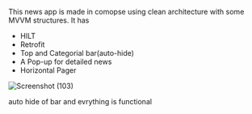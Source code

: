 This news app is made in comopse using clean architecture with some MVVM structures. 
It has 
* HILT
* Retrofit
* Top and Categorial bar(auto-hide)
* A Pop-up for detailed news
* Horizontal Pager

![Screenshot (103)](https://github.com/Vedantgosling/News_Application/assets/153468680/5d2b2a6b-15a0-4530-94c7-cb70f9790575)

auto hide of bar and evrything is functional
